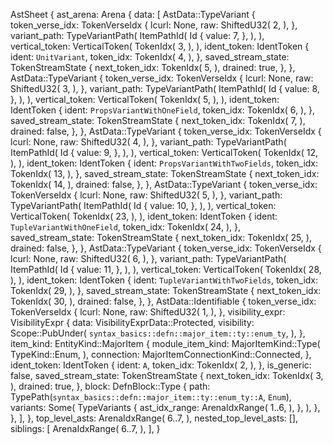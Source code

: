 AstSheet {
    ast_arena: Arena {
        data: [
            AstData::TypeVariant {
                token_verse_idx: TokenVerseIdx {
                    lcurl: None,
                    raw: ShiftedU32(
                        2,
                    ),
                },
                variant_path: TypeVariantPath(
                    ItemPathId(
                        Id {
                            value: 7,
                        },
                    ),
                ),
                vertical_token: VerticalToken(
                    TokenIdx(
                        3,
                    ),
                ),
                ident_token: IdentToken {
                    ident: `UnitVariant`,
                    token_idx: TokenIdx(
                        4,
                    ),
                },
                saved_stream_state: TokenStreamState {
                    next_token_idx: TokenIdx(
                        5,
                    ),
                    drained: true,
                },
            },
            AstData::TypeVariant {
                token_verse_idx: TokenVerseIdx {
                    lcurl: None,
                    raw: ShiftedU32(
                        3,
                    ),
                },
                variant_path: TypeVariantPath(
                    ItemPathId(
                        Id {
                            value: 8,
                        },
                    ),
                ),
                vertical_token: VerticalToken(
                    TokenIdx(
                        5,
                    ),
                ),
                ident_token: IdentToken {
                    ident: `PropsVariantWithOneField`,
                    token_idx: TokenIdx(
                        6,
                    ),
                },
                saved_stream_state: TokenStreamState {
                    next_token_idx: TokenIdx(
                        7,
                    ),
                    drained: false,
                },
            },
            AstData::TypeVariant {
                token_verse_idx: TokenVerseIdx {
                    lcurl: None,
                    raw: ShiftedU32(
                        4,
                    ),
                },
                variant_path: TypeVariantPath(
                    ItemPathId(
                        Id {
                            value: 9,
                        },
                    ),
                ),
                vertical_token: VerticalToken(
                    TokenIdx(
                        12,
                    ),
                ),
                ident_token: IdentToken {
                    ident: `PropsVariantWithTwoFields`,
                    token_idx: TokenIdx(
                        13,
                    ),
                },
                saved_stream_state: TokenStreamState {
                    next_token_idx: TokenIdx(
                        14,
                    ),
                    drained: false,
                },
            },
            AstData::TypeVariant {
                token_verse_idx: TokenVerseIdx {
                    lcurl: None,
                    raw: ShiftedU32(
                        5,
                    ),
                },
                variant_path: TypeVariantPath(
                    ItemPathId(
                        Id {
                            value: 10,
                        },
                    ),
                ),
                vertical_token: VerticalToken(
                    TokenIdx(
                        23,
                    ),
                ),
                ident_token: IdentToken {
                    ident: `TupleVariantWithOneField`,
                    token_idx: TokenIdx(
                        24,
                    ),
                },
                saved_stream_state: TokenStreamState {
                    next_token_idx: TokenIdx(
                        25,
                    ),
                    drained: false,
                },
            },
            AstData::TypeVariant {
                token_verse_idx: TokenVerseIdx {
                    lcurl: None,
                    raw: ShiftedU32(
                        6,
                    ),
                },
                variant_path: TypeVariantPath(
                    ItemPathId(
                        Id {
                            value: 11,
                        },
                    ),
                ),
                vertical_token: VerticalToken(
                    TokenIdx(
                        28,
                    ),
                ),
                ident_token: IdentToken {
                    ident: `TupleVariantWithTwoFields`,
                    token_idx: TokenIdx(
                        29,
                    ),
                },
                saved_stream_state: TokenStreamState {
                    next_token_idx: TokenIdx(
                        30,
                    ),
                    drained: false,
                },
            },
            AstData::Identifiable {
                token_verse_idx: TokenVerseIdx {
                    lcurl: None,
                    raw: ShiftedU32(
                        1,
                    ),
                },
                visibility_expr: VisibilityExpr {
                    data: VisibilityExprData::Protected,
                    visibility: Scope::PubUnder(
                        `syntax_basics::defn::major_item::ty::enum_ty`,
                    ),
                },
                item_kind: EntityKind::MajorItem {
                    module_item_kind: MajorItemKind::Type(
                        TypeKind::Enum,
                    ),
                    connection: MajorItemConnectionKind::Connected,
                },
                ident_token: IdentToken {
                    ident: `A`,
                    token_idx: TokenIdx(
                        2,
                    ),
                },
                is_generic: false,
                saved_stream_state: TokenStreamState {
                    next_token_idx: TokenIdx(
                        3,
                    ),
                    drained: true,
                },
                block: DefnBlock::Type {
                    path: TypePath(`syntax_basics::defn::major_item::ty::enum_ty::A`, `Enum`),
                    variants: Some(
                        TypeVariants {
                            ast_idx_range: ArenaIdxRange(
                                1..6,
                            ),
                        },
                    ),
                },
            },
        ],
    },
    top_level_asts: ArenaIdxRange(
        6..7,
    ),
    nested_top_level_asts: [],
    siblings: [
        ArenaIdxRange(
            6..7,
        ),
    ],
}